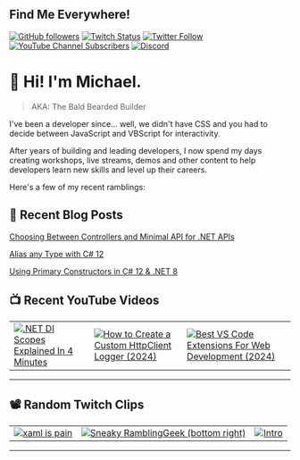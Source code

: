 ## Find Me Everywhere!

[![GitHub followers](https://img.shields.io/github/followers/michaeljolley?style=social)](https://github.com/michaeljolley) [![Twitch Status](https://img.shields.io/twitch/status/baldbeardedbuilder?style=social)](https://twitch.tv/baldbeardedbuilder) [![Twitter Follow](https://img.shields.io/twitter/follow/michaeljolley?style=social)](https://twitter.com/michaeljolley) [![YouTube Channel Subscribers](https://img.shields.io/youtube/channel/subscribers/UCn2FoDbv_veJB_UbrF93_jw?style=social)](https://youtube.com/baldbeardedbuilder) [![Discord](https://img.shields.io/discord/565665509350178827)](https://discord.gg/XSG7HJm)

# 👋 Hi! I'm Michael.

> AKA: The Bald Bearded Builder

I've been a developer since... well, we didn't have CSS and you had to decide between JavaScript and VBScript for interactivity.

After years of building and leading developers, I now spend my days creating workshops, live streams, demos and other content to help developers learn new skills and level up their careers.

Here's a few of my recent ramblings:

## 📝 Recent Blog Posts


[Choosing Between Controllers and Minimal API for .NET APIs](https:&#x2F;&#x2F;baldbeardedbuilder.com&#x2F;blog&#x2F;choosing-between-dotnet-controllers-and-minimal-apis&#x2F;)


[Alias any Type with C# 12](https:&#x2F;&#x2F;baldbeardedbuilder.com&#x2F;blog&#x2F;alias-any-type-in-csharp-12&#x2F;)


[Using Primary Constructors in C# 12 &amp; .NET 8](https:&#x2F;&#x2F;baldbeardedbuilder.com&#x2F;blog&#x2F;primary-constructors-in-csharp-12-dotnet&#x2F;)


## 📺 Recent YouTube Videos

<table>
  <tr>
    <td>
      <a href="https://www.youtube.com/watch?v=ToFqISWq4is" target="_blank">
        <img style="align=center" src="https://i2.ytimg.com/vi/ToFqISWq4is/mqdefault.jpg" alt=".NET DI Scopes Explained In 4 Minutes"/>
      </a>
    </td>
    <td>
      <a href="https://www.youtube.com/watch?v=BWSX0cQEh8k" target="_blank">
        <img style="align=center" src="https://i2.ytimg.com/vi/BWSX0cQEh8k/mqdefault.jpg" alt="How to Create a Custom HttpClient Logger (2024)"/>
      </a>
    </td>
    <td>
      <a href="https://www.youtube.com/watch?v=_PG3X7JQg5s" target="_blank">
        <img style="align=center" src="https://i2.ytimg.com/vi/_PG3X7JQg5s/mqdefault.jpg" alt="Best VS Code Extensions For Web Development (2024)"/>
      </a>
    </td>
  </tr>
</table>

---

## 📽️ Random Twitch Clips

<table>
  <tr>
    <td>
      <a href="https://clips.twitch.tv/SuspiciousAmazingGaurAllenHuhu-OZtJcJxYaaUnM2Uw" target="_blank">
        <img src="https://clips-media-assets2.twitch.tv/4LniCTmbSXCcWGmlJzNlMA/AT-cm%7C4LniCTmbSXCcWGmlJzNlMA-preview-480x272.jpg" alt="xaml is pain"/>
      </a>
    </td>
    <td>
      <a href="https://clips.twitch.tv/ZealousMotionlessMageVoHiYo" target="_blank">
        <img src="https://clips-media-assets2.twitch.tv/AT-cm%7C858708684-preview-480x272.jpg" alt="Sneaky RamblingGeek (bottom right)"/>
      </a>
    </td>
    <td>
      <a href="https://clips.twitch.tv/EnthusiasticTriangularSandwichBIRB-GdGjiYrII4PyZ8Za" target="_blank">
        <img src="https://clips-media-assets2.twitch.tv/AT-cm%7C1123363888-preview-480x272.jpg" alt="Intro"/>
      </a>
    </td>
  </tr>
</table>

---
